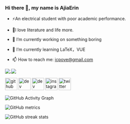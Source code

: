 ### Hi there 👋, my name is AjiaErin
- ⚡An electrical student with poor academic performance.
-  🤝I love literature and life more.

- 🔭 I’m currently working on something boring 
- 🌱 I’m currently learning LaTeX，VUE 
- 📫 How to reach me: icpove@gmail.com 


<a href="https://github.com/gaoajia">
  <img align="center" src="https://github-readme-stats.vercel.app/api?username=gaoajia&&count_private=true&hide=prs&show_icons=true&theme=synthwave" />
</a>

<a href="https://github.com/gaoajia">
  <img align="center" src="https://github-readme-stats.vercel.app/api/top-langs/?username=gaoajia&layout=compact&hide=assembly,html,css&theme=synthwave" />
</a>

<br>

[<img src='https://cdn.jsdelivr.net/npm/simple-icons@3.0.1/icons/github.svg' alt='github' height='40'>](https://github.com/gaoajia)  [<img src='https://cdn.jsdelivr.net/npm/simple-icons@3.0.1/icons/dev-dot-to.svg' alt='dev' height='40'>](https://dev.to/icpove)  [<img src='https://cdn.jsdelivr.net/npm/simple-icons@3.0.1/icons/hashnode.svg' alt='dev' height='40'>](https://www.gaoajia.com/)  [<img src='https://cdn.jsdelivr.net/npm/simple-icons@3.0.1/icons/instagram.svg' alt='instagram' height='40'>](https://www.instagram.com/icpove/)  [<img src='https://cdn.jsdelivr.net/npm/simple-icons@3.0.1/icons/twitter.svg' alt='twitter' height='40'>](https://twitter.com/AjiaErin)  

![GitHub Activity Graph](https://activity-graph.herokuapp.com/graph?username=gaoajia)  

![GitHub metrics](https://metrics.lecoq.io/gaoajia)  

![GitHub streak stats](https://github-readme-streak-stats.herokuapp.com/?user=gaoajia)  

